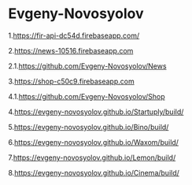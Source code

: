 # Evgeny-Novosyolov

1.https://fir-api-dc54d.firebaseapp.com/

2.https://news-10516.firebaseapp.com

2.1.https://github.com/Evgeny-Novosyolov/News

3.https://shop-c50c9.firebaseapp.com
  
4.1.https://github.com/Evgeny-Novosyolov/Shop
 
4.https://evgeny-novosyolov.github.io/Startuply/build/

5.https://evgeny-novosyolov.github.io/Bino/build/

6.https://evgeny-novosyolov.github.io/Waxom/build/

7.https://evgeny-novosyolov.github.io/Lemon/build/

8.https://evgeny-novosyolov.github.io/Cinema/build/



